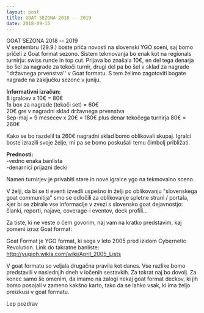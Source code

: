 ```yaml
---
layout: post
title: GOAT SEZONA 2018 -- 2019
date: 2018-09-15
---
```

GOAT SEZONA 2018 -- 2019\
V septembru (29.9.) boste priča novosti na slovenski YGO sceni, saj bomo pričeli z Goat format sezono. Sistem tekmovanja bo enak kot na regionals turnirju: swiss runde in top cut. Prijava bo znašala 10€, en del tega denarja bo šel za nagrade za tekoči turnir, drugi del pa bo šel v sklad za nagrade ''državnega prvenstva'' v Goat formatu. S tem želimo zagotoviti bogate nagrade na zaključku sezone v juniju.

**Informativni izračun:**\
8 igralcev x 10€ = 80€\
1x box za nagrade (tekoči set) = 60€\
20€ gre v nagradni sklad državnega prvenstva\
Sep-maj = 9 mesecev x 20€ = 180€ plus denar tekočega turnirja 80€ = 260€

Kako se bo razdelil ta 260€ nagradni sklad bomo oblikovali skupaj. Igralci boste izrazili svoje želje, mi pa se bomo poskušali temu čimbolj približati.

**Prednosti:**\
-vedno enaka banlista\
-denarnici prijazni decki

Namen turnirjev je privabiti stare in nove igralce ygo na tekmovalno sceno.

V želji, da bi se ti eventi izvedli uspešno in želji po oblikovanju "slovenskega goat communitija" smo se odločili za oblikovanje spletne strani / portala, kjer bi se zbirale vse informacije v zvezi s slovensko goat dejavnostjo: članki, reporti, najave, coverage-i eventov, deck profili...

Za tiste, ki ne veste o čem govorim, naj vam na kratko predstavim, kaj pomeni izraz Goat format:

Goat Format je YGO format, ki sega v leto 2005 pred izidom Cybernetic Revolution. Link do takratne banliste: <http://yugioh.wikia.com/wiki/April_2005_Lists>

V goat formatu so veljala drugačna pravila kot danes. Vse razlike bomo predstavili v naslednjih dneh v ločenih sestavkih. Za tokrat naj bo dovolj. Za konec samo še omenim, da imamo na zalogi nekaj goat format deckov, ki jih bomo posojali v zameno kakšno karto, tako da se lahko vsak, ki ima željo preizkusi v goat formatu.

Lep pozdrav

